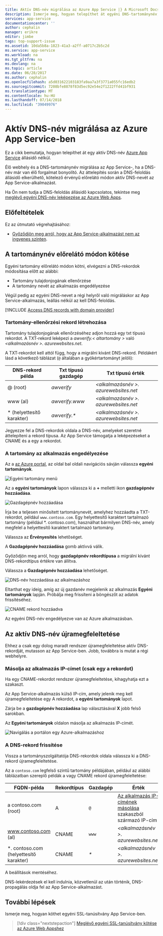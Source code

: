 ```yaml
---
title: Aktív DNS-név migrálása az Azure App Service |} A Microsoft Docs
description: Ismerje meg, hogyan telepíthet át egyéni DNS-tartománynév, amely az Azure App Service-állásidő nélkül élő webhely már hozzá van rendelve.
services: app-service
documentationcenter: ''
author: cephalin
manager: erikre
editor: jimbe
tags: top-support-issue
ms.assetid: 10da5b8a-1823-41a3-a2ff-a0717c2b5c2d
ms.service: app-service
ms.workload: na
ms.tgt_pltfrm: na
ms.devlang: na
ms.topic: article
ms.date: 06/28/2017
ms.author: cephalin
ms.openlocfilehash: a5d031622103183fa9aa7a3f3771a055fc16edb2
ms.sourcegitcommit: 7208bfe8878f83d5ec92e54e2f1222ffd41bf931
ms.translationtype: MT
ms.contentlocale: hu-HU
ms.lasthandoff: 07/14/2018
ms.locfileid: "39049976"
---
```

# <a name="migrate-an-active-dns-name-to-azure-app-service"></a>Aktív DNS-név migrálása az Azure App Service-ben

Ez a cikk bemutatja, hogyan telepíthet át egy aktív DNS-név [Azure App Service](../app-service/app-service-web-overview.md) állásidő nélkül.

Élő webhely és a DNS-tartománynév migrálása az App Service-, ha a DNS-név már van élő forgalmat bonyolító. Az áttelepítés során a DNS-feloldás állásidő elkerülhető, kötelező érvényű előrelátó módon aktív DNS-nevét az App Service-alkalmazást.

Ha Ön nem tudja a DNS-feloldás állásidő kapcsolatos, tekintse meg [meglévő egyéni DNS-név leképezése az Azure Web Apps](app-service-web-tutorial-custom-domain.md).

## <a name="prerequisites"></a>Előfeltételek

Ez az útmutató végrehajtásához:

- [Győződjön meg arról, hogy az App Service-alkalmazást nem az ingyenes szinten](app-service-web-tutorial-custom-domain.md#checkpricing).

## <a name="bind-the-domain-name-preemptively"></a>A tartománynév előrelátó módon kötése

Egyéni tartomány előrelátó módon kötni, elvégezni a DNS-rekordok módosítása előtt az alábbi:

- Tartomány tulajdonjogának ellenőrzése
- A tartomány nevét az alkalmazás engedélyezése

Végül pedig az egyéni DNS-nevet a régi helyről való migráláskor az App Service-alkalmazás, leállás nélkül az kell DNS-feloldás.

[!INCLUDE [Access DNS records with domain provider](../../includes/app-service-web-access-dns-records.md)]

### <a name="create-domain-verification-record"></a>Tartomány-ellenőrzési rekord létrehozása

Tartomány tulajdonjogának ellenőrzéséhez adjon hozzá egy txt típusú rekordot. A TXT-rekord leképezi a _awverify.&lt; altartomány >_ való  _&lt;alkalmazásnév >. azurewebsites.net_. 

A TXT-rekordot kell attól függ, hogy a migrálni kívánt DNS-rekord. Példákért lásd a következő táblázat (`@` általában a gyökértartományt jelöli):

| DNS-rekord példa | Txt típusú gazdagép | Txt típusú érték |
| - | - | - |
| \@ (root) | _awverify_ | _&lt;alkalmazásnév >. azurewebsites.net_ |
| www (al) | _awverify.www_ | _&lt;alkalmazásnév >. azurewebsites.net_ |
| \* (helyettesítő karakter) | _awverify.\*_ | _&lt;alkalmazásnév >. azurewebsites.net_ |

Jegyezze fel a DNS-rekordok oldala a DNS-név, amelyeket szeretné áttelepíteni a rekord típusa. Az App Service támogatja a leképezéseket a CNAME és a egy a rekordot.

### <a name="enable-the-domain-for-your-app"></a>A tartomány az alkalmazás engedélyezése

Az a [az Azure portal](https://portal.azure.com), az oldal bal oldali navigációs sávján válassza **egyéni tartományok**. 

![Egyéni tartomány menü](./media/app-service-web-tutorial-custom-domain/custom-domain-menu.png)

Az a **egyéni tartományok** lapon válassza ki a **+** melletti ikon **gazdagépnév hozzáadása**.

![Gazdagépnév hozzáadása](./media/app-service-web-tutorial-custom-domain/add-host-name-cname.png)

Írja be a teljesen minősített tartománynevét, amelyhez hozzáadta a TXT-rekordot, például `www.contoso.com`. Egy helyettesítő karaktert tartalmazó tartomány (például \*. contoso.com), használhat bármilyen DNS-név, amely megfelel a helyettesítő karaktert tartalmazó tartomány. 

Válassza az **Érvényesítés** lehetőséget.

A **Gazdagépnév hozzáadása** gomb aktívvá válik. 

Győződjön meg arról, hogy **gazdagépnév rekordtípusa** a migrálni kívánt DNS-rekordtípus értékre van állítva.

Válassza a **Gazdagépnév hozzáadása** lehetőséget.

![DNS-név hozzáadása az alkalmazáshoz](./media/app-service-web-tutorial-custom-domain/validate-domain-name-cname.png)

Eltarthat egy ideig, amíg az új gazdanév megjelenik az alkalmazás **Egyéni tartományok** lapján. Próbálja meg frissíteni a böngészőt az adatok frissítéséhez.

![CNAME rekord hozzáadva](./media/app-service-web-tutorial-custom-domain/cname-record-added.png)

Az egyéni DNS-név engedélyezve van az Azure alkalmazásban. 

## <a name="remap-the-active-dns-name"></a>Az aktív DNS-név újramegfeleltetése

Ehhez a csak egy dolog maradt rendszer újramegfeleltetése aktív DNS-rekordját, mutasson az App Service-ben. Jobb, továbbra is mutat a régi webhelyre.

<a name="info"></a>

### <a name="copy-the-apps-ip-address-a-record-only"></a>Másolja az alkalmazás IP-címet (csak egy a rekordot)

Ha egy CNAME-rekordot rendszer újramegfeleltetése, kihagyhatja ezt a szakaszt. 

Az App Service-alkalmazás külső IP-cím, amely jelenik meg kell újramegfeleltetése egy A rekordot, a **egyéni tartományok** lapot.

Zárja be a **gazdagépnév hozzáadása** lap választásával **X** jobb felső sarokban. 

Az **Egyéni tartományok** oldalon másolja az alkalmazás IP-címét.

![Navigálás a portálon egy Azure-alkalmazáshoz](./media/app-service-web-tutorial-custom-domain/mapping-information.png)

### <a name="update-the-dns-record"></a>A DNS-rekord frissítése

Vissza a tartományszolgáltatója DNS-rekordok oldala válassza ki a DNS-rekord újramegfeleltetése.

Az a `contoso.com` legfelső szintű tartomány példájában, például az alábbi táblázatban szereplő példák a vagy CNAME rekord újramegfeleltetése: 

| FQDN-példa | Rekordtípus | Gazdagép | Érték |
| - | - | - | - |
| a contoso.com (root) | A | `@` | [Az alkalmazás IP-címének másolása](#info) szakaszból származó IP-cím |
| www.contoso.com (al) | CNAME | `www` | _&lt;alkalmazásnév >. azurewebsites.net_ |
| \*. contoso.com (helyettesítő karakter) | CNAME | _\*_ | _&lt;alkalmazásnév >. azurewebsites.net_ |

A beállítások mentéséhez.

DNS-lekérdezések el kell indulnia, közvetlenül az után történik, DNS-propagálás oldja fel az App Service-alkalmazást.

## <a name="next-steps"></a>További lépések

Ismerje meg, hogyan köthet egyéni SSL-tanúsítvány App Service-ben.

> [!div class="nextstepaction"]
> [Meglévő egyéni SSL-tanúsítvány kötése az Azure Web Appshez](app-service-web-tutorial-custom-ssl.md)
